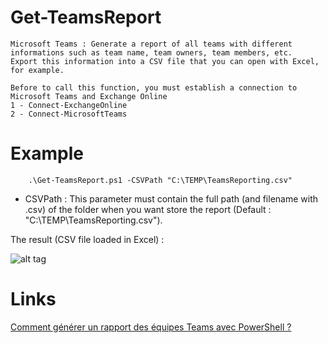# Get-TeamsReport

    Microsoft Teams : Generate a report of all teams with different informations such as team name, team owners, team members, etc.
	Export this information into a CSV file that you can open with Excel, for example.
	
	Before to call this function, you must establish a connection to Microsoft Teams and Exchange Online
	1 - Connect-ExchangeOnline
	2 - Connect-MicrosoftTeams 

# Example

```
	.\Get-TeamsReport.ps1 -CSVPath "C:\TEMP\TeamsReporting.csv"
```

- CSVPath : This parameter must contain the full path (and filename with .csv) of the folder when you want store the report (Default : "C:\TEMP\TeamsReporting.csv").

The result (CSV file loaded in Excel) :

![alt tag](https://raw.githubusercontent.com/florianburnel/PowerShell/master/O365-Get-TeamsReport/Images/Get-TeamsReport-Example.png)

# Links

[Comment générer un rapport des équipes Teams avec PowerShell ?](https://www.it-connect.fr/comment-generer-un-rapport-des-equipes-teams-avec-powershell/)